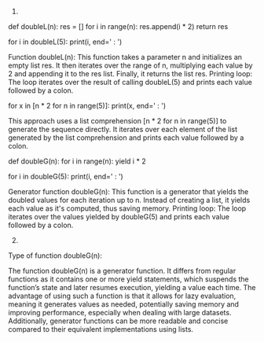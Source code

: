 1. 
<!-- Approach 1 -->
def doubleL(n):
    res = []
    for i in range(n): 
        res.append(i * 2)
    return res

for i in doubleL(5): 
    print(i, end=' : ')

Function doubleL(n): This function takes a parameter n and initializes an empty list res. It then iterates over the range of n, multiplying each value by 2 and appending it to the res list. Finally, it returns the list res.
Printing loop: The loop iterates over the result of calling doubleL(5) and prints each value followed by a colon.

<!-- Approach 2 -->

for x in [n * 2 for n in range(5)]:
    print(x, end=' : ')

This approach uses a list comprehension [n * 2 for n in range(5)] to generate the sequence directly.
It iterates over each element of the list generated by the list comprehension and prints each value followed by a colon.

<!-- Approach 3 -->

def doubleG(n):
    for i in range(n):
        yield i * 2

for i in doubleG(5):
    print(i, end=' : ')

Generator function doubleG(n): This function is a generator that yields the doubled values for each iteration up to n. Instead of creating a list, it yields each value as it's computed, thus saving memory.
Printing loop: The loop iterates over the values yielded by doubleG(5) and prints each value followed by a colon.

2. 
Type of function doubleG(n):

The function doubleG(n) is a generator function. It differs from regular functions as it contains one or more yield statements, which suspends the function’s state and later resumes execution, yielding a value each time. The advantage of using such a function is that it allows for lazy evaluation, meaning it generates values as needed, potentially saving memory and improving performance, especially when dealing with large datasets. Additionally, generator functions can be more readable and concise compared to their equivalent implementations using lists.